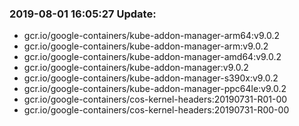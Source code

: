 ### 2019-08-01 16:05:27 Update:

- gcr.io/google-containers/kube-addon-manager-arm64:v9.0.2
- gcr.io/google-containers/kube-addon-manager-arm:v9.0.2
- gcr.io/google-containers/kube-addon-manager-amd64:v9.0.2
- gcr.io/google-containers/kube-addon-manager:v9.0.2
- gcr.io/google-containers/kube-addon-manager-s390x:v9.0.2
- gcr.io/google-containers/kube-addon-manager-ppc64le:v9.0.2
- gcr.io/google-containers/cos-kernel-headers:20190731-R01-00
- gcr.io/google-containers/cos-kernel-headers:20190731-R00-00
